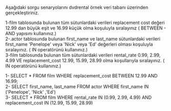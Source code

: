 Aşağıdaki sorgu senaryolarını dvdrental örnek veri tabanı üzerinden gerçekleştiriniz.

1-film tablosunda bulunan tüm sütunlardaki verileri replacement cost değeri 12.99 dan büyük eşit ve 16.99 küçük olma koşuluyla sıralayınız ( BETWEEN - AND yapısını kullanınız.)  
2-.actor tablosunda bulunan first_name ve last_name sütunlardaki verileri first_name 'Penelope' veya 'Nick' veya 'Ed' değerleri olması koşuluyla sıralayınız. ( IN operatörünü kullanınız.)  
3-film tablosunda bulunan tüm sütunlardaki verileri rental_rate 0.99, 2.99, 4.99 VE replacement_cost 12.99, 15.99, 28.99 olma koşullarıyla sıralayınız. ( IN operatörünü kullanınız.)  



1- SELECT * FROM film WHERE replacement_cost BETWEEN 12.99 AND 16.99;  
2- SELECT first_name, last_name FROM actor  WHERE first_name IN ('Penelope', 'Nick' ,'Ed')  
3- SELECT *  FROM film WHERE rental_rate IN (0.99, 2.99, 4.99) AND replacement_cost IN (12.99, 15.99, 28.99)  
